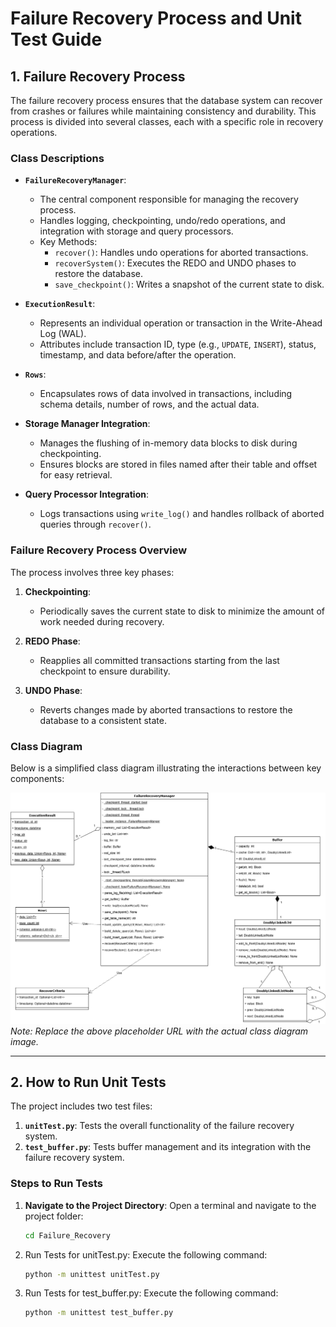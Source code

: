 # Failure Recovery Process and Unit Test Guide

## 1. Failure Recovery Process

The failure recovery process ensures that the database system can recover from crashes or failures while maintaining consistency and durability. This process is divided into several classes, each with a specific role in recovery operations.

### **Class Descriptions**

- **`FailureRecoveryManager`**:
  - The central component responsible for managing the recovery process.
  - Handles logging, checkpointing, undo/redo operations, and integration with storage and query processors.
  - Key Methods:
    - `recover()`: Handles undo operations for aborted transactions.
    - `recoverSystem()`: Executes the REDO and UNDO phases to restore the database.
    - `save_checkpoint()`: Writes a snapshot of the current state to disk.

- **`ExecutionResult`**:
  - Represents an individual operation or transaction in the Write-Ahead Log (WAL).
  - Attributes include transaction ID, type (e.g., `UPDATE`, `INSERT`), status, timestamp, and data before/after the operation.

- **`Rows`**:
  - Encapsulates rows of data involved in transactions, including schema details, number of rows, and the actual data.

- **Storage Manager Integration**:
  - Manages the flushing of in-memory data blocks to disk during checkpointing.
  - Ensures blocks are stored in files named after their table and offset for easy retrieval.

- **Query Processor Integration**:
  - Logs transactions using `write_log()` and handles rollback of aborted queries through `recover()`.

### **Failure Recovery Process Overview**

The process involves three key phases:
1. **Checkpointing**:
   - Periodically saves the current state to disk to minimize the amount of work needed during recovery.

2. **REDO Phase**:
   - Reapplies all committed transactions starting from the last checkpoint to ensure durability.

3. **UNDO Phase**:
   - Reverts changes made by aborted transactions to restore the database to a consistent state.

### Class Diagram

Below is a simplified class diagram illustrating the interactions between key components:

![Failure Recovery Class Diagram](Class_Diagram/class_diagram.drawio.png)  
*Note: Replace the above placeholder URL with the actual class diagram image.*

---

## 2. How to Run Unit Tests

The project includes two test files:
1. **`unitTest.py`**: Tests the overall functionality of the failure recovery system.
2. **`test_buffer.py`**: Tests buffer management and its integration with the failure recovery system.


### **Steps to Run Tests**

1. **Navigate to the Project Directory**:
   Open a terminal and navigate to the project folder:
   ```bash
   cd Failure_Recovery
   ```
2. Run Tests for unitTest.py: Execute the following command:
    ```bash
    python -m unittest unitTest.py
    ```
3. Run Tests for test_buffer.py: Execute the following command:
    ```bash
    python -m unittest test_buffer.py
    ```

    